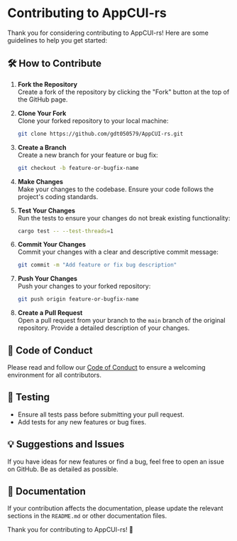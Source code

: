 # Contributing to AppCUI-rs

Thank you for considering contributing to AppCUI-rs! Here are some guidelines to help you get started:

## 🛠️ How to Contribute

1. **Fork the Repository**  
   Create a fork of the repository by clicking the "Fork" button at the top of the GitHub page.

2. **Clone Your Fork**  
   Clone your forked repository to your local machine:
   ```bash
   git clone https://github.com/gdt050579/AppCUI-rs.git
   ```

3. **Create a Branch**  
   Create a new branch for your feature or bug fix:
   ```bash
   git checkout -b feature-or-bugfix-name
   ```

4. **Make Changes**  
   Make your changes to the codebase. Ensure your code follows the project's coding standards.

5. **Test Your Changes**  
   Run the tests to ensure your changes do not break existing functionality:
   ```bash
   cargo test -- --test-threads=1
   ```

6. **Commit Your Changes**  
   Commit your changes with a clear and descriptive commit message:
   ```bash
   git commit -m "Add feature or fix bug description"
   ```

7. **Push Your Changes**  
   Push your changes to your forked repository:
   ```bash
   git push origin feature-or-bugfix-name
   ```

8. **Create a Pull Request**  
   Open a pull request from your branch to the `main` branch of the original repository. Provide a detailed description of your changes.

## 📜 Code of Conduct

Please read and follow our [Code of Conduct](CODE_OF_CONDUCT.md) to ensure a welcoming environment for all contributors.

## 🧪 Testing

- Ensure all tests pass before submitting your pull request.
- Add tests for any new features or bug fixes.

## 💡 Suggestions and Issues

If you have ideas for new features or find a bug, feel free to open an issue on GitHub. Be as detailed as possible.

## 📝 Documentation

If your contribution affects the documentation, please update the relevant sections in the `README.md` or other documentation files.

Thank you for contributing to AppCUI-rs! 🎉

